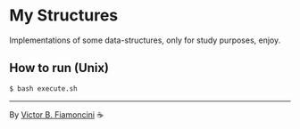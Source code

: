 # My Structures

Implementations of some data-structures, only for study purposes, enjoy.

## How to run (Unix)
```bash
$ bash execute.sh
```

----------
By [Victor B. Fiamoncini](https://github.com/Victor-Fiamoncini) ☕️
